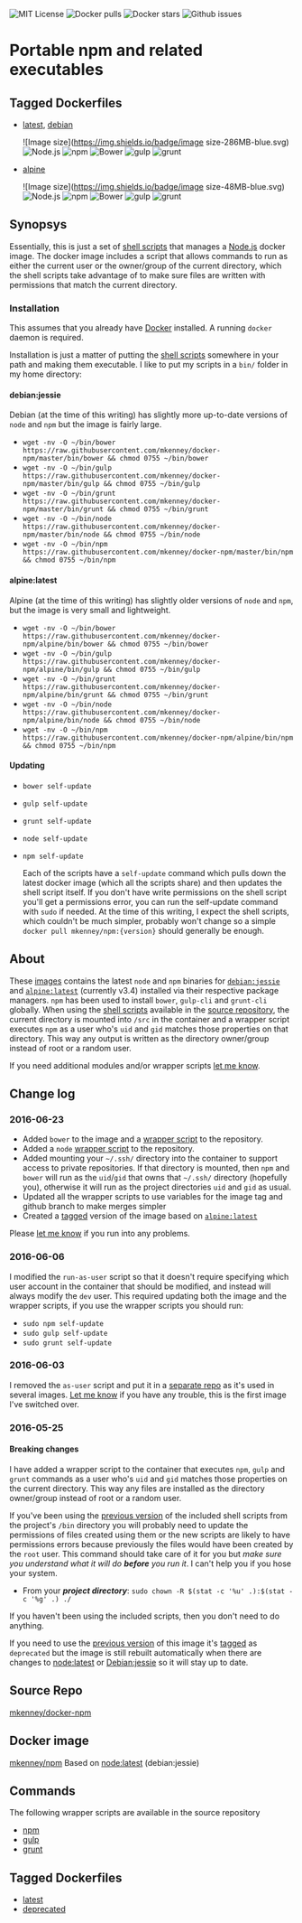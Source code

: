 ![MIT License](https://img.shields.io/github/license/mkenney/docker-npm.svg) ![Docker pulls](https://img.shields.io/docker/pulls/mkenney/npm.svg) ![Docker stars](https://img.shields.io/docker/stars/mkenney/npm.svg) ![Github issues](https://img.shields.io/github/issues-raw/mkenney/docker-npm.svg)

# Portable npm and related executables

## Tagged Dockerfiles

* [latest](https://github.com/mkenney/docker-npm/blob/master/Dockerfile), [debian](https://github.com/mkenney/docker-npm/blob/master/Dockerfile)

  ![Image size](https://img.shields.io/badge/image size-286MB-blue.svg) ![Node.js](https://img.shields.io/badge/Node.js-v6.2.2-026e00.svg) ![npm](https://img.shields.io/badge/npm-v3.9.5-c12127.svg) ![Bower](https://img.shields.io/badge/Bower-v1.7.9-ffcc2f.svg) ![gulp](https://img.shields.io/badge/gulp-v1.2.1-cf4646.svg) ![grunt](https://img.shields.io/badge/Grunt-v1.2.0-e48632.svg)

* [alpine](https://github.com/mkenney/docker-npm/blob/alpine/Dockerfile)

  ![Image size](https://img.shields.io/badge/image size-48MB-blue.svg) ![Node.js](https://img.shields.io/badge/Node.js-v6.2.0-026e00.svg) ![npm](https://img.shields.io/badge/npm-v3.8.9-c12127.svg) ![Bower](https://img.shields.io/badge/Bower-v1.7.9-ffcc2f.svg) ![gulp](https://img.shields.io/badge/gulp-v1.2.1-cf4646.svg) ![grunt](https://img.shields.io/badge/Grunt-v1.2.0-e48632.svg)

## Synopsys

Essentially, this is just a set of [shell scripts](https://github.com/mkenney/docker-npm/tree/master/bin) that manages a [Node.js](https://nodejs.org/) docker image. The docker image includes a script that allows commands to run as either the current user or the owner/group of the current directory, which the shell scripts take advantage of to make sure files are written with permissions that match the current directory.

### Installation

This assumes that you already have [Docker](https://www.docker.com) installed. A running `docker` daemon is required.

Installation is just a matter of putting the [shell scripts](https://github.com/mkenney/docker-npm/tree/master/bin) somewhere in your path and making them executable. I like to put my scripts in a `bin/` folder in my home directory:

#### debian:jessie

Debian (at the time of this writing) has slightly more up-to-date versions of `node` and `npm` but the image is fairly large.

* `wget -nv -O ~/bin/bower https://raw.githubusercontent.com/mkenney/docker-npm/master/bin/bower && chmod 0755 ~/bin/bower`
* `wget -nv -O ~/bin/gulp https://raw.githubusercontent.com/mkenney/docker-npm/master/bin/gulp && chmod 0755 ~/bin/gulp`
* `wget -nv -O ~/bin/grunt https://raw.githubusercontent.com/mkenney/docker-npm/master/bin/grunt && chmod 0755 ~/bin/grunt`
* `wget -nv -O ~/bin/node https://raw.githubusercontent.com/mkenney/docker-npm/master/bin/node && chmod 0755 ~/bin/node`
* `wget -nv -O ~/bin/npm https://raw.githubusercontent.com/mkenney/docker-npm/master/bin/npm && chmod 0755 ~/bin/npm`

#### alpine:latest

Alpine (at the time of this writing) has slightly older versions of `node` and `npm`, but the image is very small and lightweight.

* `wget -nv -O ~/bin/bower https://raw.githubusercontent.com/mkenney/docker-npm/alpine/bin/bower && chmod 0755 ~/bin/bower`
* `wget -nv -O ~/bin/gulp https://raw.githubusercontent.com/mkenney/docker-npm/alpine/bin/gulp && chmod 0755 ~/bin/gulp`
* `wget -nv -O ~/bin/grunt https://raw.githubusercontent.com/mkenney/docker-npm/alpine/bin/grunt && chmod 0755 ~/bin/grunt`
* `wget -nv -O ~/bin/node https://raw.githubusercontent.com/mkenney/docker-npm/alpine/bin/node && chmod 0755 ~/bin/node`
* `wget -nv -O ~/bin/npm https://raw.githubusercontent.com/mkenney/docker-npm/alpine/bin/npm && chmod 0755 ~/bin/npm`

#### Updating

* `bower self-update`
* `gulp self-update`
* `grunt self-update`
* `node self-update`
* `npm self-update`

  Each of the scripts have a `self-update` command which pulls down the latest docker image (which all the scripts share) and then updates the shell script itself. If you don't have write permissions on the shell script you'll get a permissions error, you can run the self-update command with `sudo` if needed. At the time of this writing, I expect the shell scripts, which couldn't be much simpler, probably won't change so a simple `docker pull mkenney/npm:{version}` should generally be enough.

## About

These [images](https://hub.docker.com/r/mkenney/npm/tags/) contains the latest `node` and `npm` binaries for [`debian:jessie`](https://hub.docker.com/_/debian/) and [`alpine:latest`](https://hub.docker.com/_/alpine/) (currently v3.4) installed via their respective package managers. `npm` has been used to install `bower`, `gulp-cli` and `grunt-cli` globally. When using the [shell scripts](https://github.com/mkenney/docker-npm/tree/master/bin) available in the [source repository](https://github.com/mkenney/docker-npm), the current directory is mounted into `/src` in the container and a wrapper script executes `npm` as a user who's `uid` and `gid` matches those properties on that directory. This way any output is written as the directory owner/group instead of root or a random user.

If you need additional modules and/or wrapper scripts [let me know](https://github.com/mkenney/docker-npm/issues).

## Change log

### 2016-06-23

* Added `bower` to the image and a [wrapper script](https://github.com/mkenney/docker-npm/blob/master/bin/bower) to the repository.
* Added a `node` [wrapper script](https://github.com/mkenney/docker-npm/blob/master/bin/node) to the repository.
* Added mounting your `~/.ssh/` directory into the container to support access to private repositories. If that directory is mounted, then `npm` and `bower` will run as the `uid`/`gid` that owns that `~/.ssh/` directory (hopefully you), otherwise it will run as the project directories `uid` and `gid` as usual.
* Updated all the wrapper scripts to use variables for the image tag and github branch to make merges simpler
* Created a [tagged](https://hub.docker.com/r/mkenney/npm/tags/) version of the image based on [`alpine:latest`](https://hub.docker.com/_/alpine/)

Please [let me know](https://github.com/mkenney/docker-npm/issues) if you run into any problems.

### 2016-06-06

I modified the `run-as-user` script so that it doesn't require specifying which user account in the container that should be modified, and instead will always modify the `dev` user. This required updating both the image and the wrapper scripts, if you use the wrapper scripts you should run:
* `sudo npm self-update`
* `sudo gulp self-update`
* `sudo grunt self-update`

### 2016-06-03

I removed the `as-user` script and put it in a [separate repo](https://github.com/mkenney/docker-scripts/blob/master/container/run-as-user) as it's used in several images. [Let me know](https://github.com/mkenney/docker-npm/issues) if you have any trouble, this is the first image I've switched over.

### 2016-05-25

#### Breaking changes

I have added a wrapper script to the container that executes `npm`, `gulp` and `grunt` commands as a user who's `uid` and `gid` matches those properties on the current directory. This way any files are installed as the directory owner/group instead of root or a random user.

If you've been using the [previous version](https://github.com/mkenney/docker-npm/tree/deprecated/bin) of the included shell scripts from the project's `/bin` directory you will probably need to update the permissions of files created using them or the new scripts are likely to have permissions errors because previously the files would have been created by the `root` user. This command should take care of it for you but _make sure you understand what it will do **before** you run it_. I can't help you if you hose your system.

* From your **_project directory_**: `sudo chown -R $(stat -c '%u' .):$(stat -c '%g' .) ./`

If you haven't been using the included scripts, then you don't need to do anything.

If you need to use the [previous version](https://github.com/mkenney/docker-npm/tree/deprecated) of this image it's [tagged](https://hub.docker.com/r/mkenney/npm/tags/) as `deprecated` but the image is still rebuilt automatically when there are changes to [node:latest](https://hub.docker.com/_/node/) or [Debian:jessie](https://hub.docker.com/_/debian/) so it will stay up to date.

## Source Repo

[mkenney/docker-npm](https://github.com/mkenney/docker-npm)

## Docker image

[mkenney/npm](https://hub.docker.com/r/mkenney/npm/) Based on [node:latest](https://hub.docker.com/_/node/) (debian:jessie)

## Commands

The following wrapper scripts are available in the source repository

* [npm](https://github.com/mkenney/docker-npm/blob/master/bin/npm)
* [gulp](https://github.com/mkenney/docker-npm/blob/master/bin/gulp)
* [grunt](https://github.com/mkenney/docker-npm/blob/master/bin/grunt)

## Tagged Dockerfiles

* [latest](https://github.com/mkenney/docker-npm/blob/master/Dockerfile)
* [deprecated](https://github.com/mkenney/docker-npm/blob/deprecated/Dockerfile)
